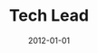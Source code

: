 ---
date: 2012-01-01
year: 2012-2018
title: Tech Lead
project: Hero Defense
customer: Freelance
description: Tech Lead for the Multiplayer Towerdefense game HeroDefense. 
tech: Unity3d, C#, Golang, iOS, Android, PC, Xbox, PlayStation
projectLink: https://store.steampowered.com/app/423620/HERO_DEFENSE/?l=german
youtube: "https://www.youtube.com/embed/iPcBQzjiGuY?si=b9u2BBV1hKFK2g5W"
---